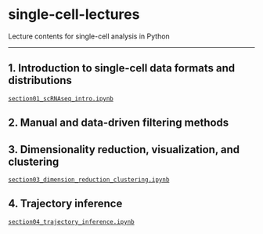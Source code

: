# single-cell-lectures

Lecture contents for single-cell analysis in Python

---

## 1. Introduction to single-cell data formats and distributions

[`section01_scRNAseq_intro.ipynb`](section01_scRNAseq_intro.ipynb)

## 2. Manual and data-driven filtering methods

## 3. Dimensionality reduction, visualization, and clustering

[`section03_dimension_reduction_clustering.ipynb`](section03_dimension_reduction_clustering.ipynb)

## 4. Trajectory inference

[`section04_trajectory_inference.ipynb`](section04_trajectory_inference.ipynb)
